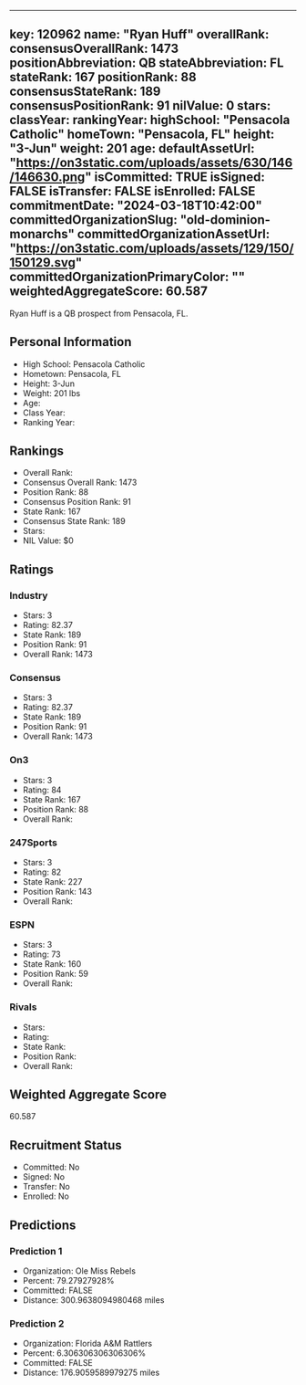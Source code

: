 ---
  key: 120962
  name: "Ryan Huff"
  overallRank: 
  consensusOverallRank: 1473
  positionAbbreviation: QB
  stateAbbreviation: FL
  stateRank: 167
  positionRank: 88
  consensusStateRank: 189
  consensusPositionRank: 91
  nilValue: 0
  stars: 
  classYear: 
  rankingYear: 
  highSchool: "Pensacola Catholic"
  homeTown: "Pensacola, FL"
  height: "3-Jun"
  weight: 201
  age: 
  defaultAssetUrl: "https://on3static.com/uploads/assets/630/146/146630.png"
  isCommitted: TRUE
  isSigned: FALSE
  isTransfer: FALSE
  isEnrolled: FALSE
  commitmentDate: "2024-03-18T10:42:00"
  committedOrganizationSlug: "old-dominion-monarchs"
  committedOrganizationAssetUrl: "https://on3static.com/uploads/assets/129/150/150129.svg"
  committedOrganizationPrimaryColor: ""
  weightedAggregateScore: 60.587
  ---
  
  Ryan Huff is a QB prospect from Pensacola, FL.
  
  ## Personal Information
  - High School: Pensacola Catholic
  - Hometown: Pensacola, FL
  - Height: 3-Jun
  - Weight: 201 lbs
  - Age: 
  - Class Year: 
  - Ranking Year: 
  
  ## Rankings
  - Overall Rank: 
  - Consensus Overall Rank: 1473
  - Position Rank: 88
  - Consensus Position Rank: 91
  - State Rank: 167
  - Consensus State Rank: 189
  - Stars: 
  - NIL Value: $0
  
  ## Ratings
  
  ### Industry
  - Stars: 3
  - Rating: 82.37
  - State Rank: 189
  - Position Rank: 91
  - Overall Rank: 1473
  
  ### Consensus
  - Stars: 3
  - Rating: 82.37
  - State Rank: 189
  - Position Rank: 91
  - Overall Rank: 1473
  
  ### On3
  - Stars: 3
  - Rating: 84
  - State Rank: 167
  - Position Rank: 88
  - Overall Rank: 
  
  ### 247Sports
  - Stars: 3
  - Rating: 82
  - State Rank: 227
  - Position Rank: 143
  - Overall Rank: 
  
  ### ESPN
  - Stars: 3
  - Rating: 73
  - State Rank: 160
  - Position Rank: 59
  - Overall Rank: 
  
  ### Rivals
  - Stars: 
  - Rating: 
  - State Rank: 
  - Position Rank: 
  - Overall Rank: 
  
  ## Weighted Aggregate Score
  60.587
  
  ## Recruitment Status
  - Committed: No
  - Signed: No
  - Transfer: No
  - Enrolled: No
  
  
  
  ## Predictions
  
  ### Prediction 1
  - Organization: Ole Miss Rebels
  - Percent: 79.27927928%
  - Committed: FALSE
  - Distance: 300.9638094980468 miles
  
  ### Prediction 2
  - Organization: Florida A&M Rattlers
  - Percent: 6.306306306306306%
  - Committed: FALSE
  - Distance: 176.9059589979275 miles
  